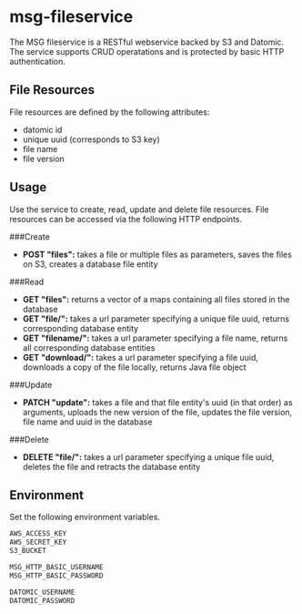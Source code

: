 # msg-fileservice

The MSG fileservice is a RESTful webservice backed by S3 and Datomic.
The service supports CRUD operatations and is protected by basic
HTTP authentication.

## File Resources

File resources are defined by the following attributes:
* datomic id
* unique uuid (corresponds to S3 key)
* file name
* file version

## Usage

Use the service to create, read, update and delete file resources.
File resources can be accessed via the following HTTP endpoints.

###Create
* **POST "files":** takes a file or multiple files as parameters, saves the files on S3, creates a database file entity

###Read
* **GET "files":** returns a vector of a maps containing all files stored in the database
* **GET "file/":** takes a url parameter specifying a unique file uuid, returns corresponding database entity
* **GET "filename/":** takes a url parameter specifying a file name, returns all corresponding database entities
* **GET "download/":** takes a url parameter specifying a file uuid, downloads a copy of the file locally, returns Java file object

###Update
* **PATCH "update":** takes a file and that file entity's uuid (in that order) as arguments, uploads the new version of the file,  updates the file version, file name and uuid in the database

###Delete
* **DELETE "file/<uuid>":** takes a url parameter specifying a unique file uuid, deletes the file and retracts the database entity


## Environment

Set the following environment variables.

```clojure
AWS_ACCESS_KEY
AWS_SECRET_KEY
S3_BUCKET

MSG_HTTP_BASIC_USERNAME
MSG_HTTP_BASIC_PASSWORD

DATOMIC_USERNAME
DATOMIC_PASSWORD
```
